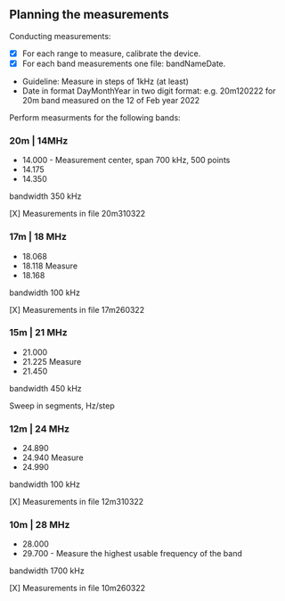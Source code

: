 ## Planning the measurements

Conducting measurements:
* [X] For each range to measure, calibrate the device.
* [X] For each band measurements one file: bandNameDate.
* Guideline: Measure in steps of 1kHz (at least)
* Date in format DayMonthYear in two digit format: e.g. 20m120222 for 20m band measured on the 12 of Feb year 2022

Perform measurments for the following bands:

### 20m | 14MHz
* 14.000 - Measurement center, span 700 kHz, 500 points
* 14.175
* 14.350

bandwidth 350 kHz

[X] Measurements in file 20m310322

### 17m | 18 MHz
* 18.068
* 18.118 Measure
* 18.168

bandwidth 100 kHz

[X] Measurements in file 17m260322


### 15m | 21 MHz
* 21.000
* 21.225 Measure
* 21.450

bandwidth 450 kHz


Sweep in  segments,  Hz/step

### 12m | 24 MHz
* 24.890
* 24.940 Measure
* 24.990

bandwidth 100 kHz

[X] Measurements in file 12m310322


### 10m | 28 MHz
* 28.000
* 29.700 - Measure the highest usable frequency of the band

bandwidth 1700 kHz

[X] Measurements in file 10m260322